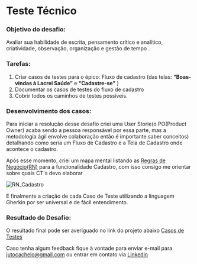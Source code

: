 # Teste Técnico

### **Objetivo do desafio:**

Avaliar sua habilidade de escrita, pensamento crítico e analítico, criatividade, observação, organização e gestão de tempo . 

### Tarefas:

1. Criar casos de testes para o épico: Fluxo de cadastro (das telas: **“Boas-vindas à Lacrei Saúde”** e **“Cadastre-se”** )
2. Documentar os casos de testes do fluxo de cadastro
3. Cobrir todos os caminhos de testes possíveis.

### Desenvolvimento dos casos:

Para iniciar a resolução desse desafio criei uma User Storie(o PO(Product Owner) acaba sendo a pessoa responsável por essa parte, mas a metodologia ágil envolve colaboração então é importante saber conceitos) detalhando como seria um Fluxo de Cadastro e a Tela de Cadastro onde acontece o cadastro.

Após esse momento, criei um mapa mental listando as [Regras de Negócio(RN)](https://github.com/julissy/TesteTecnico_CriacaoCasodeTeste/blob/main/RN_Cadastro.jpg) para a funcionalidade Cadastro, com isso consigo me orientar sobre quais CT's devo elaborar

![RN_Cadastro](https://user-images.githubusercontent.com/102709022/231570537-32d08b35-7f5a-4b8e-8dc1-2b9f31b7f3cc.jpg)


E finalmente a criação de cada Caso de Teste utilizando a linguagem Gherkin por ser universal e de fácil entendimento.

### Resultado do Desafio:
O resultado final pode ser averiguado no link do projeto abaixo
 [Casos de Testes](https://github.com/julissy/TesteTecnico_CriacaoCasodeTeste/blob/main/PlanoDeTeste_LacreiSaude.xlsx)


Caso tenha algum feedback fique à vontade para enviar e-mail para jutocachelo@gmail.com ou entrar em contato via [Linkedin](https://www.linkedin.com/in/julissytocachelo/) 
